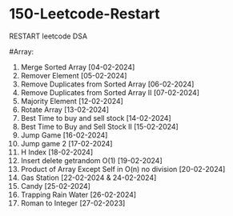 # 150-Leetcode-Restart
RESTART leetcode DSA


#Array:
1. Merge Sorted Array [04-02-2024]
2. Remover Element [05-02-2024]
3. Remove Duplicates from Sorted Array [06-02-2024]
4. Remove Duplicates from Sorted Array II [07-02-2024]
5. Majority Element [12-02-2024]
6. Rotate Array [13-02-2024]
7. Best Time to buy and sell stock [14-02-2024]
8. Best Time to Buy and Sell Stock II [15-02-2024]
9. Jump Game [16-02-2024]
10. Jump game 2 [17-02-2024]
11. H Index [18-02-2024]
12. Insert delete getrandom O(1) [19-02-2024]
13. Product of Array Except Self in O(n) no division [20-02-2024]
14. Gas Station [22-02-2024 & 24-02-2024]
15. Candy [25-02-2024]
16. Trapping Rain Water [26-02-2024]
17. Roman to Integer [27-02-2023]
